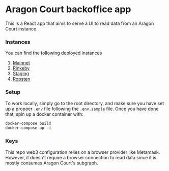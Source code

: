 # Aragon Court backoffice app

This is a React app that aims to serve a UI to read data from an Aragon Court instance.

### Instances

You can find the following deployed instances

1. [Mainnet](https://court-app.backend.aragon.org/)
1. [Rinkeby](https://court-app-rinkeby.backend.aragon.org/)
1. [Staging](https://court-app-staging.backend.aragon.org/)
1. [Ropsten](https://court-app-ropsten.backend.aragon.org/)

### Setup

To work locally, simply go to the root directory, and make sure you have set up a propoer `.env` file following the `.env.sample` file.
Once you have done that, spin up a docker container with:
```bash
docker-compose build
docker-compose up -d
```

### Keys

This repo web3 configuration relies on a browser provider like Metamask. However, it doesn't require a browser connection to read data since it is mostly consumes Aragon Court's subgraph.
